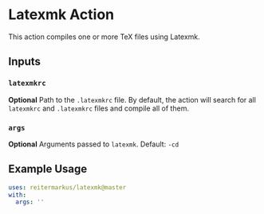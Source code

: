 # Latexmk Action

This action compiles one or more TeX files using Latexmk.


## Inputs

### `latexmkrc`

**Optional** Path to the `.latexmkrc` file. By default, the action will search for all `latexmkrc` and `.latexmkrc` files and compile all of them.

### `args`

**Optional** Arguments passed to `latexmk`. Default: `-cd`


## Example Usage

```yml
uses: reitermarkus/latexmk@master
with:
  args: ''
```
